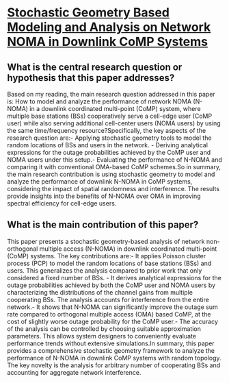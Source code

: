 # [Stochastic Geometry Based Modeling and Analysis on Network NOMA in   Downlink CoMP Systems](https://arxiv.org/abs/2308.0499)

## What is the central research question or hypothesis that this paper addresses?

Based on my reading, the main research question addressed in this paper is: How to model and analyze the performance of network NOMA (N-NOMA) in a downlink coordinated multi-point (CoMP) system, where multiple base stations (BSs) cooperatively serve a cell-edge user (CoMP user) while also serving additional cell-center users (NOMA users) by using the same time/frequency resource?Specifically, the key aspects of the research question are:- Applying stochastic geometry tools to model the random locations of BSs and users in the network. - Deriving analytical expressions for the outage probabilities achieved by the CoMP user and NOMA users under this setup.- Evaluating the performance of N-NOMA and comparing it with conventional OMA-based CoMP schemes.So in summary, the main research contribution is using stochastic geometry to model and analyze the performance of downlink N-NOMA in CoMP systems, considering the impact of spatial randomness and interference. The results provide insights into the benefits of N-NOMA over OMA in improving spectral efficiency for cell-edge users.


## What is the main contribution of this paper?

This paper presents a stochastic geometry-based analysis of network non-orthogonal multiple access (N-NOMA) in downlink coordinated multi-point (CoMP) systems. The key contributions are:- It applies Poisson cluster process (PCP) to model the random locations of base stations (BSs) and users. This generalizes the analysis compared to prior work that only considered a fixed number of BSs. - It derives analytical expressions for the outage probabilities achieved by both the CoMP user and NOMA users by characterizing the distributions of the channel gains from multiple cooperating BSs. The analysis accounts for interference from the entire network.- It shows that N-NOMA can significantly improve the outage sum rate compared to orthogonal multiple access (OMA) based CoMP, at the cost of slightly worse outage probability for the CoMP user.- The accuracy of the analysis can be controlled by choosing suitable approximation parameters. This allows system designers to conveniently evaluate performance trends without extensive simulations.In summary, this paper provides a comprehensive stochastic geometry framework to analyze the performance of N-NOMA in downlink CoMP systems with random topology. The key novelty is the analysis for arbitrary number of cooperating BSs and accounting for aggregate network interference.

